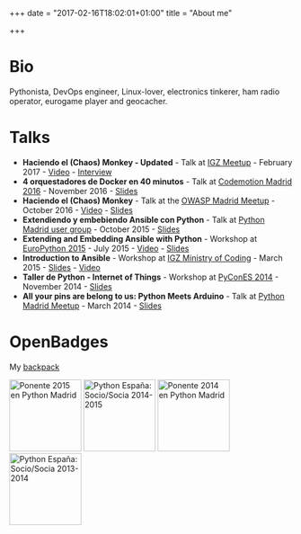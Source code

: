 +++
date = "2017-02-16T18:02:01+01:00"
title = "About me"

+++

# Bio

Pythonista, DevOps engineer, Linux-lover, electronics tinkerer, ham radio operator, eurogame player and geocacher.

# Talks

- **Haciendo el (Chaos) Monkey - Updated** - Talk at [IGZ Meetup](http://www.intelygenz.es/haciendo-chaos-monkey-teoria-practica/) - February 2017 - [Video](https://www.youtube.com/watch?v=Vkn8UCcjZUE) - [Interview](https://bbvaopen4u.com/es/actualidad/chaos-monkey-la-herramienta-que-provoca-pequenos-fallos-para-evitar-otros-mayores)
- **4 orquestadores de Docker en 40 minutos** - Talk at [Codemotion Madrid 2016](https://2016.codemotion.es/agenda.html#5732408326356992/83544007) - November 2016 - [Slides](https://speakerdeck.com/lekum/4-orquestadores-de-docker-en-40-minutos)
- **Haciendo el (Chaos) Monkey** - Talk at the [OWASP Madrid Meetup](https://www.meetup.com/es-ES/OWASP-Madrid/) - October 2016 - [Video](https://youtu.be/1jeTZPWTCoE?t=81) - [Slides](http://slides.com/alejandroguiraorodriguez/haciendo-el-chaos-monkey)
- **Extendiendo y embebiendo Ansible con Python** - Talk at [Python Madrid user group](http://www.python-madrid.es/meetings/reunion-octubre-2015-python-madrid/) - October 2015 - [Slides](http://slides.com/alejandroguiraorodriguez/ee-ansible-con-python/#/)
- **Extending and Embedding Ansible with Python** - Workshop at [EuroPython 2015](https://ep2015.europython.eu/conference/talks/extending-and-embedding-ansible-with-python) - July 2015 - [Video](https://www.youtube.com/watch?v=qLoBHbVb0Fw) - [Slides](http://slides.com/alejandroguiraorodriguez/ee-ansible-with-python#/)
- **Introduction to Ansible** - Workshop at [IGZ Ministry of Coding](http://www.intelygenz.com/es/notas-de-prensa/173/ministryofcoding-una-introduccion-ansible-una-reflexion-sobre-pereza) - March 2015 - [Slides](http://slides.com/alejandroguiraorodriguez/introduction-to-ansible) - [Video](https://www.youtube.com/watch?v=ut8aoPA5-G4)
- **Taller de Python - Internet of Things** - Workshop at [PyConES 2014](http://2014.es.pycon.org/talks#sabado-s4-10:00) - November 2014 - [Slides](http://2014.es.pycon.org/static/talks/Taller%20Python%20-%20Internet%20Of%20Things%20-%20Samuel%20de%20Ancos%20y%20Alejandro%20Guirao.pdf)
- **All your pins are belong to us: Python Meets Arduino** - Talk at [Python Madrid Meetup](http://www.python-madrid.es/meetings/reunion-marzo-2014-python-madrid/) - March 2014 - [Slides](https://speakerdeck.com/lekum/all-your-pins-are-belong-to-us-python-meets-arduino)

# OpenBadges

My [backpack](https://backpack.openbadges.org/share/eec5c5c07569f67e29b777b23748595a/)

<img src="https://backpack.openbadges.org/images/badge/84810607e81dc1dd851dd84d4b5c7f54b4580834df86c3ca11c87d8db34945c8.svg" alt="Ponente 2015 en Python Madrid" style="width: 128px;"/>
<img src="https://backpack.openbadges.org/images/badge/c58456f8942f6d7f0712b15e3a490fad85d2f94b3d129ecea865b07569594273.svg" alt="Python España: Socio/Socia 2014-2015" style="width: 128px;"/>
<img src="https://backpack.openbadges.org/images/badge/f0811d7bffdf5d274cbaaae62ef94ce361e7090a05b6b275efe2ce5f04c929aa.svg" alt="Ponente 2014 en Python Madrid" style="width: 128px;"/>
<img src="https://backpack.openbadges.org/images/badge/a7ad0fe7cd682d15f2540579f9bcb95582a5d78dbced6dac876571d15ee2970d.svg" alt="Python España: Socio/Socia 2013-2014" style="width: 128px;"/>



